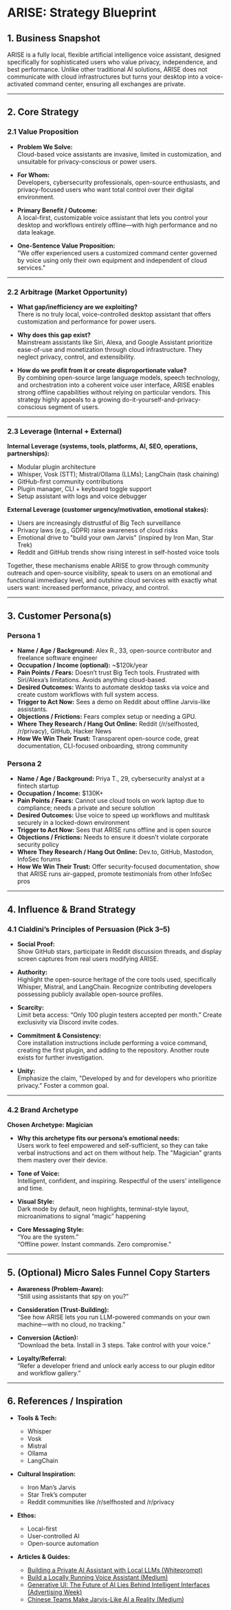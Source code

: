 # ARISE: Strategy Blueprint

## 1. Business Snapshot
ARISE is a fully local, flexible artificial intelligence voice assistant, designed specifically for sophisticated users who value privacy, independence, and best performance. Unlike other traditional AI solutions, ARISE does not communicate with cloud infrastructures but turns your desktop into a voice-activated command center, ensuring all exchanges are private.

---

## 2. Core Strategy

### 2.1 Value Proposition
- **Problem We Solve:**  
 Cloud-based voice assistants are invasive, limited in customization, and unsuitable for privacy-conscious or power users.

- **For Whom:**  
 Developers, cybersecurity professionals, open-source enthusiasts, and privacy-focused users who want total control over their digital environment.

- **Primary Benefit / Outcome:**  
 A local-first, customizable voice assistant that lets you control your desktop and workflows entirely offline—with high performance and no data leakage.

- **One-Sentence Value Proposition:**  
 "We offer experienced users a customized command center governed by voice using only their own equipment and independent of cloud services."

---

### 2.2 Arbitrage (Market Opportunity)
- **What gap/inefficiency are we exploiting?**  
  There is no truly local, voice-controlled desktop assistant that offers customization and performance for power users.
  
- **Why does this gap exist?**  
  Mainstream assistants like Siri, Alexa, and Google Assistant prioritize ease-of-use and monetization through cloud infrastructure. They neglect privacy, control, and extensibility.

- **How do we profit from it or create disproportionate value?**  
  By combining open-source large language models, speech technology, and orchestration into a coherent voice user interface, ARISE enables strong offline capabilities without relying on particular vendors. This strategy highly appeals to a growing do-it-yourself-and-privacy-conscious segment of users.

---

### 2.3 Leverage (Internal + External)

**Internal Leverage (systems, tools, platforms, AI, SEO, operations, partnerships):**  
- Modular plugin architecture  
- Whisper, Vosk (STT); Mistral/Ollama (LLMs); LangChain (task chaining)  
- GitHub-first community contributions  
- Plugin manager, CLI + keyboard toggle support  
- Setup assistant with logs and voice debugger

**External Leverage (customer urgency/motivation, emotional stakes):**  
- Users are increasingly distrustful of Big Tech surveillance  
- Privacy laws (e.g., GDPR) raise awareness of cloud risks  
- Emotional drive to "build your own Jarvis" (inspired by Iron Man, Star Trek)  
- Reddit and GitHub trends show rising interest in self-hosted voice tools

Together, these mechanisms enable ARISE to grow through community outreach and open-source visibility, speak to users on an emotional and functional immediacy level, and outshine cloud services with exactly what users want: increased performance, privacy, and control.

---

## 3. Customer Persona(s)

### Persona 1
- **Name / Age / Background:** Alex R., 33, open-source contributor and freelance software engineer  
- **Occupation / Income (optional):** ~$120k/year  
- **Pain Points / Fears:** Doesn’t trust Big Tech tools. Frustrated with Siri/Alexa’s limitations. Avoids anything cloud-based.  
- **Desired Outcomes:** Wants to automate desktop tasks via voice and create custom workflows with full system access.  
- **Trigger to Act Now:** Sees a demo on Reddit about offline Jarvis-like assistants.  
- **Objections / Frictions:** Fears complex setup or needing a GPU.  
- **Where They Research / Hang Out Online:** Reddit (/r/selfhosted, /r/privacy), GitHub, Hacker News  
- **How We Win Their Trust:** Transparent open-source code, great documentation, CLI-focused onboarding, strong community

### Persona 2
- **Name / Age / Background:** Priya T., 29, cybersecurity analyst at a fintech startup
- **Occupation / Income:** $130K+
- **Pain Points / Fears:** Cannot use cloud tools on work laptop due to compliance; needs a private and secure solution
- **Desired Outcomes:** Use voice to speed up workflows and multitask securely in a locked-down environment
- **Trigger to Act Now:** Sees that ARISE runs offline and is open source  
- **Objections / Frictions:** Needs to ensure it doesn’t violate corporate security policy
- **Where They Research / Hang Out Online:** Dev.to, GitHub, Mastodon, InfoSec forums  
- **How We Win Their Trust:** Offer security-focused documentation, show that ARISE runs air-gapped, promote testimonials from other InfoSec pros

---

## 4. Influence & Brand Strategy

### 4.1 Cialdini’s Principles of Persuasion (Pick 3–5)

- **Social Proof:**  
  Show GitHub stars, participate in Reddit discussion threads, and display screen captures from real users modifying ARISE.

- **Authority:**  
  Highlight the open-source heritage of the core tools used, specifically Whisper, Mistral, and LangChain. Recognize contributing developers possessing publicly available open-source profiles.
  
- **Scarcity:**  
  Limit beta access: “Only 100 plugin testers accepted per month.” Create exclusivity via Discord invite codes.

- **Commitment & Consistency:**  
  Core installation instructions include performing a voice command, creating the first plugin, and adding to the repository. Another route exists for further investigation.

- **Unity:**  
  Emphasize the claim, "Developed by and for developers who prioritize privacy." Foster a common goal.

---

### 4.2 Brand Archetype

**Chosen Archetype:** **Magician**  
- **Why this archetype fits our persona’s emotional needs:**  
  Users work to feel empowered and self-sufficient, so they can take verbal instructions and act on them without help. The "Magician" grants them mastery over their device.
  
- **Tone of Voice:**  
  Intelligent, confident, and inspiring. Respectful of the users' intelligence and time.

- **Visual Style:**  
  Dark mode by default, neon highlights, terminal-style layout, microanimations to signal “magic” happening  

- **Core Messaging Style:**  
  “You are the system.”  
  “Offline power. Instant commands. Zero compromise.”

---

## 5. (Optional) Micro Sales Funnel Copy Starters

- **Awareness (Problem-Aware):**  
  “Still using assistants that spy on you?”

- **Consideration (Trust-Building):**  
  “See how ARISE lets you run LLM-powered commands on your own machine—with no cloud, no tracking.”

- **Conversion (Action):**  
  “Download the beta. Install in 3 steps. Take control with your voice.”

- **Loyalty/Referral:**  
  “Refer a developer friend and unlock early access to our plugin editor and workflow gallery.”

---

## 6. References / Inspiration

- **Tools & Tech:**  
  - Whisper
  - Vosk
  - Mistral
  - Ollama
  - LangChain

- **Cultural Inspiration:**  
  - Iron Man’s Jarvis  
  - Star Trek’s computer  
  - Reddit communities like /r/selfhosted and /r/privacy  

- **Ethos:**  
  - Local-first
  - User-controlled AI
  - Open-source automation

- **Articles & Guides:**  
  - [Building a Private AI Assistant with Local LLMs (Whiteprompt)](https://blog.whiteprompt.com/building-a-private-ai-assistant-with-local-llms-a-practical-guide-1725647901d3)  
  - [Build a Locally Running Voice Assistant (Medium)](https://medium.com/data-science/build-a-locally-running-voice-assistant-2f2ead904fe9)  
  - [Generative UI: The Future of AI Lies Behind Intelligent Interfaces (Advertising Week)](https://advertisingweek.com/get-ready-for-generative-ui-why-the-future-of-ai-lies-behind-intelligent-interfaces/#:~:text=As%20the%20original%20chatbot%2Dbased,Here's%20why:)  
  - [Chinese Teams Make Jarvis-Like AI a Reality (Medium)](https://medium.com/@thechinaacademy/chinese-teams-have-made-iron-mans-jarvis-ai-a-reality-89aca96137c8)
